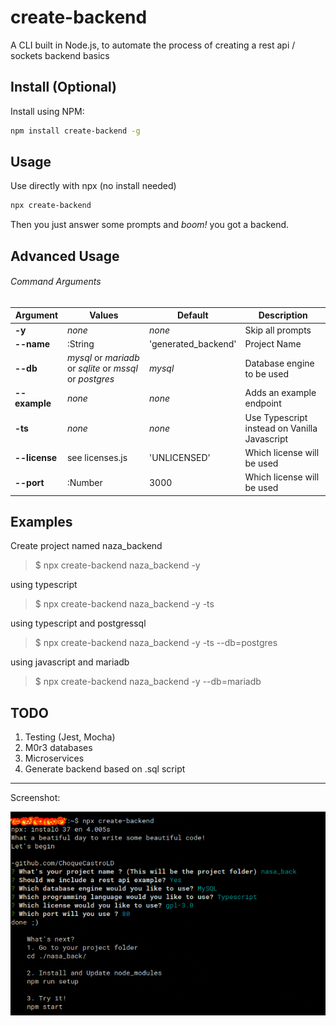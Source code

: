 # create-backend
A CLI built in Node.js, to automate the process of creating a rest api / sockets backend basics

## Install (Optional)

Install using NPM:
```sh
npm install create-backend -g
```

## Usage

Use directly with npx (no install needed)
```sh
npx create-backend
```
Then you just answer some prompts and *boom!* you got a backend.

## Advanced Usage

###### Command Arguments
Argument | Values | Default | Description
--- | --- | --- | ---
**-y** | *none* | *none* | Skip all prompts
**--name** | :String | 'generated_backend' | Project Name
**--db** | *mysql* or *mariadb* or *sqlite* or *mssql* or *postgres* | *mysql* | Database engine to be used
**--example** | *none* | *none* | Adds an example endpoint
**-ts** | *none* | *none* | Use Typescript instead on Vanilla Javascript
**--license** | see licenses.js | 'UNLICENSED' | Which license will be used
**--port** | :Number | 3000 | Which license will be used

## Examples

Create project named naza_backend
> $ npx create-backend naza_backend -y

using typescript
> $ npx create-backend naza_backend -y -ts

using typescript and postgressql
> $ npx create-backend naza_backend -y -ts --db=postgres

using javascript and mariadb
> $ npx create-backend naza_backend -y --db=mariadb


## TODO
1. Testing (Jest, Mocha)
2. M0r3 databases
3. Microservices
4. Generate backend based on .sql script

---
Screenshot:

![Alt text](/ss.png?raw=true "screen")
